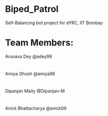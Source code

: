 # Biped_Patrol
Self-Balancing bot project for eYRC, IIT Bombay 
# Team Members:
Arunava Dey  @adey99
#
Amiya Ghosh  @amiya98
#
Dipanjan Maity @Dipanjan-M
#
Anick Bhattacharya @anick09
